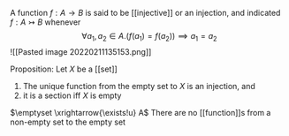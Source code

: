 A function $f: A \rightarrow B$ is said to be [[injective]] or an injection, and indicated $f: A \rightarrowtail B$ whenever
$$\forall a_1, a_2 \in A. (f(a_1) = f(a_2)) \implies a_1 = a_2$$
![[Pasted image 20220211135153.png]]

Proposition: Let $X$ be a [[set]]
1. The unique function from the empty set to $X$ is an injection, and
2. it is a section iff $X$ is empty

$\emptyset \xrightarrow{\exists!u} A$ There are no [[function]]s from a non-empty set to the empty set

